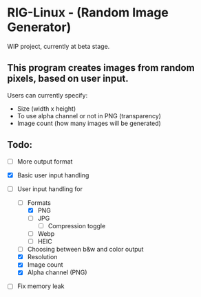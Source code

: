 # RIG-Linux - (Random Image Generator)
WIP project, currently at beta stage.

## This program creates images from random pixels, based on user input.
Users can currently specify:
- Size (width x height)
- To use alpha channel or not in PNG (transparency)
- Image count (how many images will be generated)



## Todo:
- [ ] More output format
- [x] Basic user input handling
- [ ] User input handling for
  - [ ] Formats
    - [x] PNG
    - [ ] JPG
      - [ ] Compression toggle
    - [ ] Webp
    - [ ] HEIC
  - [ ] Choosing between b&w and color output
  - [x] Resolution
  - [x] Image count
  - [x] Alpha channel (PNG)
- [ ] Fix memory leak

